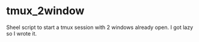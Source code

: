 # tmux_2window

Sheel script to start a tmux session with 2 windows already open. I got lazy so I wrote it. 
